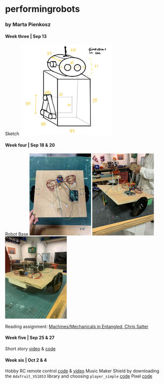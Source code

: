 # performingrobots
### by Marta Pienkosz

#### Week three | Sep 13
Sketch
<img src="https://github.com/martapienkosz/performingrobots/blob/main/images/robotSketch.png" width="300">



#### Week four | Sep 18 & 20
Robot Base
<img src="https://github.com/martapienkosz/performingrobots/blob/main/images/base1.JPG" width="200"> <img src="https://github.com/martapienkosz/performingrobots/blob/main/images/base2.JPG" width="200"> <img src="https://github.com/martapienkosz/performingrobots/blob/main/images/base6.JPG" width="200">

Reading assignment: [Machines/Mechanicals in Entangled, Chris Salter](https://github.com/martapienkosz/performingrobots/blob/main/september18/README.md)


#### Week five | Sep 25 & 27
Short story [video](https://drive.google.com/file/d/1wPHSB10Bv_8FZnjBgpi8fW67YAzmlqHU/view?usp=share_link) & [code](https://github.com/martapienkosz/performingrobots/blob/main/code/Sep25_Short_story.ino)


#### Week six | Oct 2 & 4
Hobby RC remote control [code](https://github.com/martapienkosz/performingrobots/blob/main/code/Oct2_RC_Control.ino) & [video]()
Music Maker Shield by downloading the `Adafruit_VS1053` library and choosing `player_simple` [code](https://github.com/martapienkosz/performingrobots/blob/main/code/Oct4_Music_Maker.ino)
Pixel [code](https://github.com/martapienkosz/performingrobots/blob/main/code/Oct2_NeoPixel.ino)
